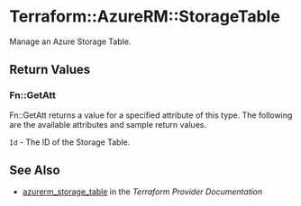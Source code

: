 # Terraform::AzureRM::StorageTable

Manage an Azure Storage Table.

## Return Values

### Fn::GetAtt

Fn::GetAtt returns a value for a specified attribute of this type. The following are the available attributes and sample return values.

`Id` - The ID of the Storage Table.

## See Also

* [azurerm_storage_table](https://www.terraform.io/docs/providers/azurerm/r/storage_table.html) in the _Terraform Provider Documentation_
